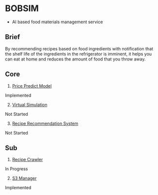 # BOBSIM
- AI based food materials management service
## Brief
By recommending recipes based on food ingredients with notification that the shelf life of the ingredients in the refrigerator is imminent, it helps you can eat at home and reduces the amount of food that you throw away.
## Core
1. [Price Predict Model](https://www.notion.so/Brief-ENG-cf5b60d46cc1433db1264bdde8f977bf)

Implemented

2. [Virtual Simulation](https://github.com/meowpunch/production-bobsim-python) 

Not Started

3. [Recipe Recommendation System](https://github.com/meowpunch/production-bobsim-python)

Not Started
## Sub
1. [Recipe Crawler](https://github.com/meowpunch/production-bobsim-python)

In Progress

2. [S3 Manager](https://github.com/meowpunch/production-bobsim-python)

Implemented
